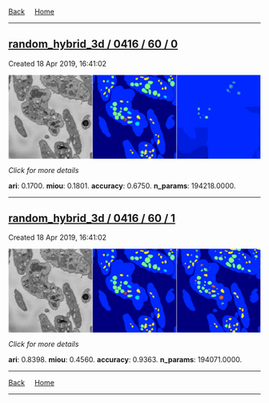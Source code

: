 
[Back](..)&nbsp;&nbsp;&nbsp;&nbsp;&nbsp;[Home](https://leapmanlab.github.io/snapshots)

---

<div class="summary"><a href="0"><h2>random_hybrid_3d / 0416 / 60 / 0</h2></a><p>Created 18 Apr 2019, 16:41:02
</p><a href="0"><img src="0/media/summary.png" align="center"></a><p>
<i>Click for more details</i>
</p></div>

**ari**: 0.1700. **miou**: 0.1801. **accuracy**: 0.6750. **n_params**: 194218.0000. 

---

<div class="summary"><a href="1"><h2>random_hybrid_3d / 0416 / 60 / 1</h2></a><p>Created 18 Apr 2019, 16:41:02
</p><a href="1"><img src="1/media/summary.png" align="center"></a><p>
<i>Click for more details</i>
</p></div>

**ari**: 0.8398. **miou**: 0.4560. **accuracy**: 0.9363. **n_params**: 194071.0000. 

---

[Back](..)&nbsp;&nbsp;&nbsp;&nbsp;&nbsp;[Home](https://leapmanlab.github.io/snapshots)

---